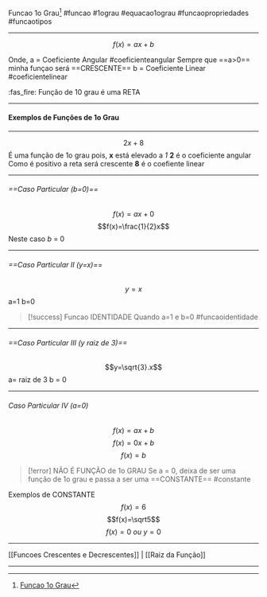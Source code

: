 Funcao 1o Grau[^1]
#funcao #1ograu #equacao1ograu #funcaopropriedades #funcaotipos
***

$$f(x) = ax+b$$

Onde,
a = Coeficiente Angular #coeficienteangular
	Sempre que ==a>0== minha funçao será ==CRESCENTE==
b = Coeficiente Linear #coeficientelinear


:fas_fire: Função de 10 grau é uma RETA

***
#### Exemplos de Funções de 1o Grau
***

$$2x+8$$
É uma função de 1o grau pois, **x** está elevado a *1*
**2** é o coeficiente angular
	Como é positivo a reta será crescente
**8** é o coefiente linear

***

###### ==Caso Particular (b=0)==

$$f(x)=ax+0$$
$$f(x)=\frac{1}{2}x$$
Neste caso *b* = 0

***

###### ==Caso Particular II (y=x)==

$$y=x$$
a=1
b=0

>[!success] Funcao IDENTIDADE
>Quando a=1 e b=0
>#funcaoidentidade


***
###### ==Caso Particular III (y raiz de 3)==

$$y=\sqrt{3}.x$$
a= raiz de 3
b = 0


***
###### Caso Particular IV (a=0)

$$f(x)= ax+b$$
$$f(x)=0x+b$$
$$f(x)=b$$
>[!error] NÃO É FUNÇÃO de 1o GRAU
>Se a = 0, deixa de ser uma função de 1o grau
>e passa a ser uma ==CONSTANTE==
>#constante

Exemplos de CONSTANTE
$$f(x)=6$$
$$f(x)=\sqrt5$$
$$f(x)=0\ ou\ y=0$$



***
[[Funcoes Crescentes e Decrescentes]] | [[Raiz da Função]]
***
[^1]: [Funcao 1o Grau](https://ford.udemy.com/course/matematica-para-data-science-pre-calculo/learn/lecture/15614466#overview)